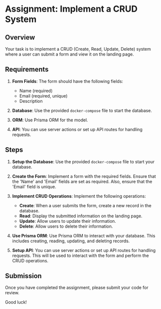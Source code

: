 # Assignment: Implement a CRUD System

## Overview

Your task is to implement a CRUD (Create, Read, Update, Delete) system where a user can submit a form and view it on the landing page.

## Requirements

1. **Form Fields**: The form should have the following fields:

   - Name (required)
   - Email (required, unique)
   - Description

2. **Database**: Use the provided `docker-compose` file to start the database.

3. **ORM**: Use Prisma ORM for the model.

4. **API**: You can use server actions or set up API routes for handling requests.

## Steps

1. **Setup the Database**: Use the provided `docker-compose` file to start your database.

2. **Create the Form**: Implement a form with the required fields. Ensure that the 'Name' and 'Email' fields are set as required. Also, ensure that the 'Email' field is unique.

3. **Implement CRUD Operations**: Implement the following operations:

   - **Create**: When a user submits the form, create a new record in the database.
   - **Read**: Display the submitted information on the landing page.
   - **Update**: Allow users to update their information.
   - **Delete**: Allow users to delete their information.

4. **Use Prisma ORM**: Use Prisma ORM to interact with your database. This includes creating, reading, updating, and deleting records.

5. **Setup API**: You can use server actions or set up API routes for handling requests. This will be used to interact with the form and perform the CRUD operations.

## Submission

Once you have completed the assignment, please submit your code for review.

Good luck!
